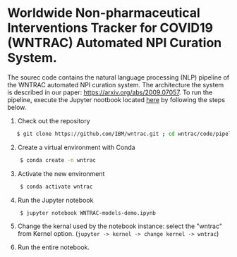 # Worldwide Non-pharmaceutical Interventions Tracker for COVID19 (WNTRAC) Automated NPI Curation System.

The sourec code contains the natural language processing (NLP) pipeline of the WNTRAC automated NPI curation system. The architecture the system is described in our paper: https://arxiv.org/abs/2009.07057. To run the pipeline, execute the Jupyter nootbook located [here](pipeline/WNTRAC-models-demo.ipynb) by following the steps below.

1. Check out the repository
```bash
   $ git clone https://github.com/IBM/wntrac.git ; cd wntrac/code/pipeline
```

2. Create a virtual environment with Conda
```bash
    $ conda create -n wntrac
```

3. Activate the new environment
```bash
    $ conda activate wntrac
```

4. Run the Jupyter notebook
```bash
    $ jupyter notebook WNTRAC-models-demo.ipynb
```

5. Change the kernal used by the notebook instance: select the "wntrac" from Kernel option. (`jupyter -> kernel -> change kernel -> wntrac`)

6. Run the entire notebook.
